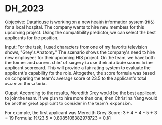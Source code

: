 # DH_2023
Objective: DataHouse is working on a new health information system (HIS) for a local hospital. The company wants to hire new members for this upcoming project. Using the compatibility predictor, we can select the best applicants for the position. 

Input: For the task, I used characters from one of my favorite television shows, "Grey's Anatomy." The scenario shows the company's need to hire new employees for their upcoming HIS project. On the team, we have both the former and current chief of surgery to use their attribute scores in the applicant scorecard. This will provide a fair rating system to evaluate the applicant's capability for the role. Altogether, the score formula was based on comparing the team's average score of 23.5 to the applicant's total score on the criteria.

Ouput: According to the results, Meredith Grey would be the best applicant to join the team. If we plan to hire more than one, then Christina Yang would be another great applicant to consider in the team's expansion. 

For example, the first applicant was Meredith Grey.
Score: 3 + 4 + 4 + 5 + 3 = 19
Formula: 19/23.5 = 0.8085106382978723 > 0.81


